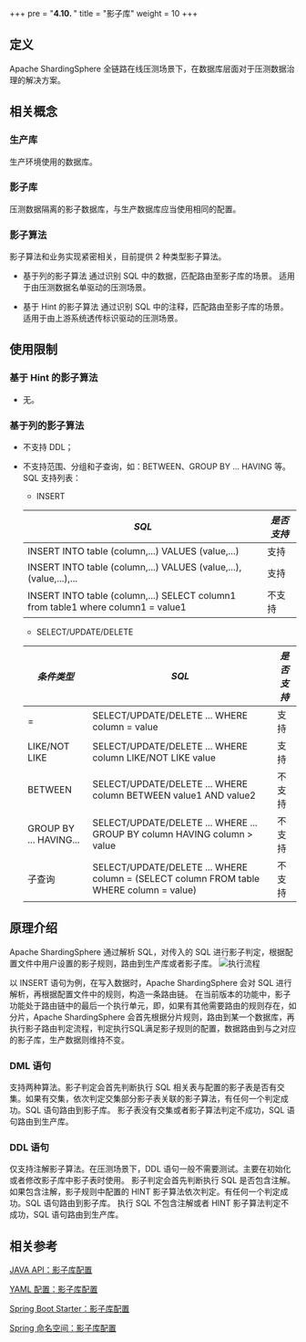 +++
pre = "<b>4.10. </b>"
title = "影子库"
weight = 10
+++

## 定义
Apache ShardingSphere 全链路在线压测场景下，在数据库层面对于压测数据治理的解决方案。

## 相关概念

### 生产库
生产环境使用的数据库。

### 影子库
压测数据隔离的影子数据库，与生产数据库应当使用相同的配置。

### 影子算法
影子算法和业务实现紧密相关，目前提供 2 种类型影子算法。

- 基于列的影子算法
  通过识别 SQL 中的数据，匹配路由至影子库的场景。
  适用于由压测数据名单驱动的压测场景。
  
- 基于 Hint 的影子算法
  通过识别 SQL 中的注释，匹配路由至影子库的场景。
  适用于由上游系统透传标识驱动的压测场景。
  
## 使用限制

### 基于 Hint 的影子算法
* 无。

### 基于列的影子算法
* 不支持 DDL；
* 不支持范围、分组和子查询，如：BETWEEN、GROUP BY ... HAVING 等。
  SQL 支持列表：
  - INSERT
  
  |  *SQL*  |  *是否支持*  |
  | ------- | ------------ |
  | INSERT INTO table (column,...) VALUES (value,...)   |  支持  |
  | INSERT INTO table (column,...) VALUES (value,...),(value,...),...   |  支持   |
  | INSERT INTO table (column,...) SELECT column1 from table1 where column1 = value1 |  不支持  |
  
  - SELECT/UPDATE/DELETE
  
  |  *条件类型*  |  *SQL*   |  *是否支持*  |
  | ------------ | -------- | ----------- |
  | =  | SELECT/UPDATE/DELETE ... WHERE column = value   | 支持 |
  | LIKE/NOT LIKE | SELECT/UPDATE/DELETE ... WHERE column LIKE/NOT LIKE value  | 支持  |                        | IN/NOT IN | SELECT/UPDATE/DELETE ... WHERE column IN/NOT IN (value1,value2,...)  | 支持 |
  | BETWEEN | SELECT/UPDATE/DELETE ... WHERE column BETWEEN value1 AND value2  | 不支持  |
  | GROUP BY ... HAVING... | SELECT/UPDATE/DELETE ... WHERE ... GROUP BY column HAVING column > value  | 不支持     |
  | 子查询  | SELECT/UPDATE/DELETE ... WHERE column = (SELECT column FROM table WHERE column = value) | 不支持  |

## 原理介绍
Apache ShardingSphere 通过解析 SQL，对传入的 SQL 进行影子判定，根据配置文件中用户设置的影子规则，路由到生产库或者影子库。
![执行流程](https://shardingsphere.apache.org/document/current/img/shadow/execute.png)

以 INSERT 语句为例，在写入数据时，Apache ShardingSphere 会对 SQL 进行解析，再根据配置文件中的规则，构造一条路由链。 在当前版本的功能中，影子功能处于路由链中的最后一个执行单元，即，如果有其他需要路由的规则存在，如分片，Apache ShardingSphere 会首先根据分片规则，路由到某一个数据库，再执行影子路由判定流程，判定执行SQL满足影子规则的配置，数据路由到与之对应的影子库，生产数据则维持不变。

### DML 语句
支持两种算法。影子判定会首先判断执行 SQL 相关表与配置的影子表是否有交集。如果有交集，依次判定交集部分影子表关联的影子算法，有任何一个判定成功。SQL 语句路由到影子库。
影子表没有交集或者影子算法判定不成功，SQL 语句路由到生产库。

### DDL 语句
仅支持注解影子算法。在压测场景下，DDL 语句一般不需要测试。主要在初始化或者修改影子库中影子表时使用。
影子判定会首先判断执行 SQL 是否包含注解。如果包含注解，影子规则中配置的 HINT 影子算法依次判定。有任何一个判定成功。SQL 语句路由到影子库。
执行 SQL 不包含注解或者 HINT 影子算法判定不成功，SQL 语句路由到生产库。

## 相关参考
[JAVA API：影子库配置](/cn/user-manual/shardingsphere-jdbc/java-api/rules/shadow/)

[YAML 配置：影子库配置](/cn/user-manual/shardingsphere-jdbc/yaml-config/rules/shadow/)

[ Spring Boot Starter：影子库配置 ](/cn/user-manual/shardingsphere-jdbc/spring-boot-starter/rules/shadow/)

[Spring 命名空间：影子库配置](/cn/user-manual/shardingsphere-jdbc/spring-namespace/rules/shadow/)
